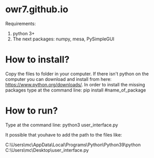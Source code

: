 # owr7.github.io
Requirements:
1. python 3+
2. The next packages: numpy, mesa, PySimpleGUI

# How to install?
Copy the files to folder in your computer.
If there isn't python on the computer you can download and install from here: https://www.python.org/downloads/.
In order to install the missing packages type at the command line:
pip install #name_of_package
# How to run?
Type at the command line:
python3 user_interface.py

It possible that youhave to add the path to the files like:

C:\Users\mc\AppData\Local\Programs\Python\Python39\python C:\Users\mc\Desktop\user_interface.py
